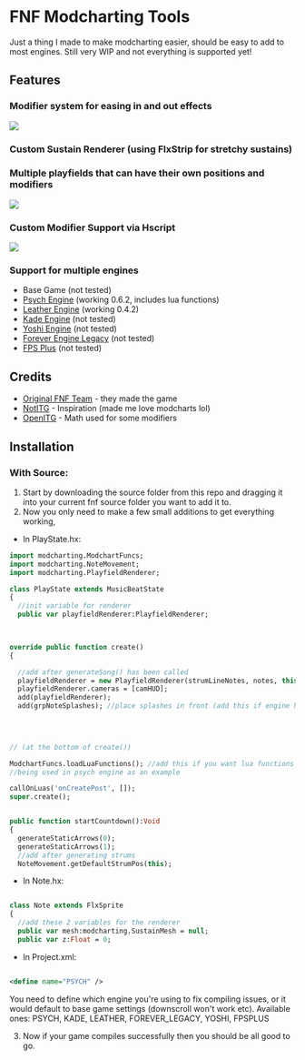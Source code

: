 # FNF Modcharting Tools
Just a thing I made to make modcharting easier, should be easy to add to most engines.
Still very WIP and not everything is supported yet!

## Features
### Modifier system for easing in and out effects
![](https://github.com/TheZoroForce240/FNF-Modcharting-Tools/blob/main/readme/modifiers.gif)
### Custom Sustain Renderer (using FlxStrip for stretchy sustains)
### Multiple playfields that can have their own positions and modifiers
![](https://github.com/TheZoroForce240/FNF-Modcharting-Tools/blob/main/readme/sustains.gif)
### Custom Modifier Support via Hscript
![](https://github.com/TheZoroForce240/FNF-Modcharting-Tools/blob/main/readme/custommods.gif)
### Support for multiple engines
- Base Game (not tested)
- [Psych Engine](https://github.com/ShadowMario/FNF-PsychEngine) (working 0.6.2, includes lua functions)
- [Leather Engine](https://github.com/Leather128/LeatherEngine) (working 0.4.2)
- [Kade Engine](https://github.com/KadeDev/Kade-Engine) (not tested)
- [Yoshi Engine](https://github.com/YoshiCrafter29/YoshiCrafterEngine) (not tested)
- [Forever Engine Legacy](https://github.com/Yoshubs/Forever-Engine-Legacy) (not tested)
- [FPS Plus](https://github.com/ThatRozebudDude/FPS-Plus-Public) (not tested)


## Credits 
- [Original FNF Team](https://github.com/ninjamuffin99/Funkin) - they made the game
- [NotITG](https://www.noti.tg/) - Inspiration (made me love modcharts lol)
- [OpenITG](https://github.com/openitg/openitg) - Math used for some modifiers

## Installation 
### With Source:
1. Start by downloading the source folder from this repo and dragging it into your current fnf source folder you want to add it to.
2. Now you only need to make a few small additions to get everything working,
- In PlayState.hx:
```haxe
import modcharting.ModchartFuncs;
import modcharting.NoteMovement;
import modcharting.PlayfieldRenderer;

class PlayState extends MusicBeatState
{
  //init variable for renderer
  public var playfieldRenderer:PlayfieldRenderer;
  
```
```haxe

override public function create()
{

  //add after generateSong() has been called
  playfieldRenderer = new PlayfieldRenderer(strumLineNotes, notes, this);
  playfieldRenderer.cameras = [camHUD];
  add(playfieldRenderer);
  add(grpNoteSplashes); //place splashes in front (add this if engine has splashes)
      
      
```

```haxe

// (at the bottom of create())

ModchartFuncs.loadLuaFunctions(); //add this if you want lua functions in scripts
//being used in psych engine as an example

callOnLuas('onCreatePost', []);
super.create();

```
```haxe

public function startCountdown():Void
{
  generateStaticArrows(0);
  generateStaticArrows(1);
  //add after generating strums
  NoteMovement.getDefaultStrumPos(this);

```

- In Note.hx:
```haxe

class Note extends FlxSprite
{
  //add these 2 variables for the renderer
  public var mesh:modcharting.SustainMesh = null; 
  public var z:Float = 0;

```
- In Project.xml:
```xml

<define name="PSYCH" />

```
You need to define which engine you're using to fix compiling issues, or it would default to base game settings (downscroll won't work etc).
Available ones: PSYCH, KADE, LEATHER, FOREVER_LEGACY, YOSHI, FPSPLUS


3. Now if your game compiles successfully then you should be all good to go.


